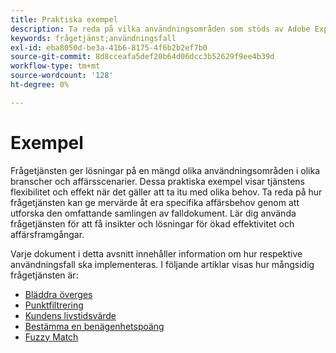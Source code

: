 ```yaml
---
title: Praktiska exempel
description: Ta reda på vilka användningsområden som stöds av Adobe Experience Platform Query Service.
keywords: frågetjänst;användningsfall
exl-id: eba8050d-be3a-41b6-8175-4f6b2b2ef7b0
source-git-commit: 8d8cceafa5def20b64d06dcc3b52629f9ee4b39d
workflow-type: tm+mt
source-wordcount: '128'
ht-degree: 0%

---
```


# Exempel

Frågetjänsten ger lösningar på en mängd olika användningsområden i olika branscher och affärsscenarier. Dessa praktiska exempel visar tjänstens flexibilitet och effekt när det gäller att ta itu med olika behov. Ta reda på hur frågetjänsten kan ge mervärde åt era specifika affärsbehov genom att utforska den omfattande samlingen av falldokument. Lär dig använda frågetjänsten för att få insikter och lösningar för ökad effektivitet och affärsframgångar.

Varje dokument i detta avsnitt innehåller information om hur respektive användningsfall ska implementeras. I följande artiklar visas hur mångsidig frågetjänsten är:

- [Bläddra överges](./abandoned-browse.md)
- [Punktfiltrering](./bot-filtering.md)
- [Kundens livstidsvärde](./customer-lifetime-value.md)
- [Bestämma en benägenhetspoäng](./propensity-score.md)
- [Fuzzy Match](./fuzzy-match.md)
